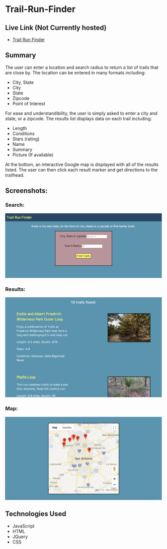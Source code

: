 # Trail-Run-Finder

## Live Link (Not Currently hosted)
- [Trail Run Finder](https://shhmavel.github.io/Trail-Run-Finder)

## Summary
The user can enter a location and search radius to return a list of trails that are close by. The location can be entered in many formats including: 
  * City, State 
  * City
  * State
  * Zipcode
  * Point of Interest
  
  For ease and understandibility, the user is simply asked to enter a city and state, or a zipcode.
  The results list displays data on each trail including:
  * Length
  * Conditions
  * Stars (rating)
  * Name
  * Summary
  * Picture (If available)
  
  At the bottom, an interactive Google map is displayed with all of the results listed. The user can then click each result marker and get directions to the trailhead.


## Screenshots:
### Search:
![search screen](Screenshots/Search.png)

### Results:
![results list](Screenshots/Results.png)

### Map:
![Map](Screenshots/Map.png)

## Technologies Used
* JavaScript
* HTML
* JQuery
* CSS 
